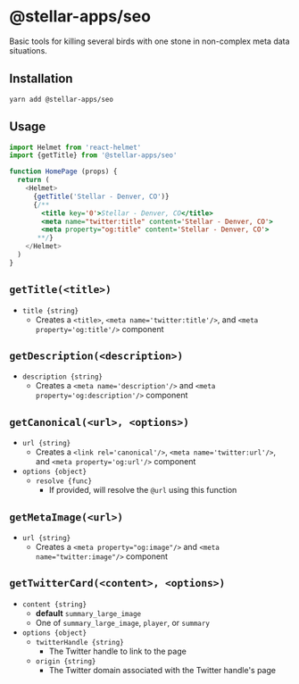 # @stellar-apps/seo
Basic tools for killing several birds with one stone in non-complex meta data situations. 

## Installation
`yarn add @stellar-apps/seo`

## Usage
```js
import Helmet from 'react-helmet'
import {getTitle} from '@stellar-apps/seo'

function HomePage (props) {
  return (
    <Helmet>
      {getTitle('Stellar - Denver, CO')}
      {/**
        <title key='0'>Stellar - Denver, CO</title>
        <meta name="twitter:title" content='Stellar - Denver, CO'>
        <meta property="og:title" content='Stellar - Denver, CO'>
       **/}
    </Helmet>
  )
}
```

## `getTitle(<title>)`
- `title {string}`
    - Creates a `<title>`, `<meta name='twitter:title'/>`, and `<meta property='og:title'/>`
      component
    
## `getDescription(<description>)`
- `description {string}`
    - Creates a `<meta name='description'/>` and `<meta property='og:description'/>`
      component
      
## `getCanonical(<url>, <options>)`
- `url {string}`
    - Creates a `<link rel='canonical'/>`, `<meta name='twitter:url'/>`, and `<meta property='og:url'/>`
      component
- `options {object}`
    - `resolve {func}`
        - If provided, will resolve the `@url` using this function
       
## `getMetaImage(<url>)`
- `url {string}`
    - Creates a `<meta property="og:image"/>` and `<meta name="twitter:image"/>` component
    
## `getTwitterCard(<content>, <options>)`
- `content {string}`
    - **default** `summary_large_image`
    - One of `summary_large_image`, `player`, or `summary`
- `options {object}`
    - `twitterHandle {string}`
        - The Twitter handle to link to the page 
    - `origin {string}`
        - The Twitter domain associated with the Twitter handle's page